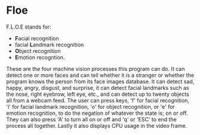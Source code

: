 # Floe
F.L.O.E stands for:
* **F**acial recognition
* facial **L**andmark recognition
* **O**bject recognition
* **E**motion recogntion. 

These are the four machine vision processes this program can do. It can detect one or more faces and can tell whether it is a stranger or whether the program knows the person from its face images database. It can detect sad, happy, angry, disgust, and surprise, it can detect facial landmarks such as the nose, right eyebrow, left eye, etc., and can detect up to twenty objects all from a webcam feed. The user can press keys, 'f' for facial recognition, 'l' for facial landmark recognition, 'o' for object recognition, or 'e' for emotion recognition, to do the negation of whatever the state is; on or off. They can also press 'A' to turn all on or off and 'q' or 'ESC' to end the process all together. Lastly
it also displays CPU usage in the video frame.

